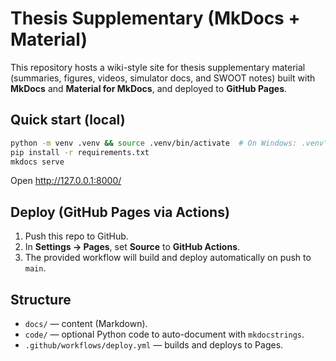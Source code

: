 
# Thesis Supplementary (MkDocs + Material)

This repository hosts a wiki-style site for thesis supplementary material (summaries, figures, videos, simulator docs, and SWOOT notes) built with **MkDocs** and **Material for MkDocs**, and deployed to **GitHub Pages**.

## Quick start (local)

```bash
python -m venv .venv && source .venv/bin/activate  # On Windows: .venv\Scripts\activate
pip install -r requirements.txt
mkdocs serve
```
Open http://127.0.0.1:8000/

## Deploy (GitHub Pages via Actions)
1. Push this repo to GitHub.
2. In **Settings → Pages**, set **Source** to **GitHub Actions**.
3. The provided workflow will build and deploy automatically on push to `main`.

## Structure
- `docs/` — content (Markdown).
- `code/` — optional Python code to auto-document with `mkdocstrings`.
- `.github/workflows/deploy.yml` — builds and deploys to Pages.
